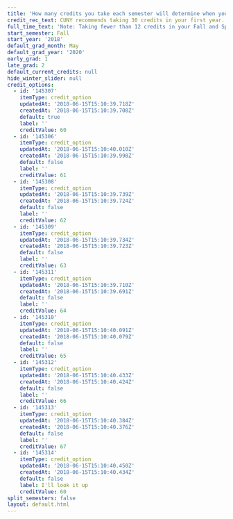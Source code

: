 ```yaml
---
title: 'How many credits you take each semester will determine when you graduate. '
credit_rec_text: CUNY recommends taking 30 credits in your first year.
full_time_text: 'Note: Taking fewer than 12 credits in your Fall and Spring semesters may affect your financial aid eligibility.`'
start_semester: Fall
start_year: '2018'
default_grad_month: May
default_grad_year: '2020'
early_grad: 1
late_grad: 2
default_current_credits: null
hide_winter_slider: null
credit_options:
  - id: '145307'
    itemType: credit_option
    updatedAt: '2018-06-15T15:10:39.718Z'
    createdAt: '2018-06-15T15:10:39.708Z'
    default: true
    label: ''
    creditValue: 60
  - id: '145306'
    itemType: credit_option
    updatedAt: '2018-06-15T15:10:40.010Z'
    createdAt: '2018-06-15T15:10:39.998Z'
    default: false
    label: ''
    creditValue: 61
  - id: '145308'
    itemType: credit_option
    updatedAt: '2018-06-15T15:10:39.739Z'
    createdAt: '2018-06-15T15:10:39.724Z'
    default: false
    label: ''
    creditValue: 62
  - id: '145309'
    itemType: credit_option
    updatedAt: '2018-06-15T15:10:39.734Z'
    createdAt: '2018-06-15T15:10:39.723Z'
    default: false
    label: ''
    creditValue: 63
  - id: '145311'
    itemType: credit_option
    updatedAt: '2018-06-15T15:10:39.710Z'
    createdAt: '2018-06-15T15:10:39.691Z'
    default: false
    label: ''
    creditValue: 64
  - id: '145310'
    itemType: credit_option
    updatedAt: '2018-06-15T15:10:40.091Z'
    createdAt: '2018-06-15T15:10:40.079Z'
    default: false
    label: ''
    creditValue: 65
  - id: '145312'
    itemType: credit_option
    updatedAt: '2018-06-15T15:10:40.433Z'
    createdAt: '2018-06-15T15:10:40.424Z'
    default: false
    label: ''
    creditValue: 66
  - id: '145313'
    itemType: credit_option
    updatedAt: '2018-06-15T15:10:40.384Z'
    createdAt: '2018-06-15T15:10:40.376Z'
    default: false
    label: ''
    creditValue: 67
  - id: '145314'
    itemType: credit_option
    updatedAt: '2018-06-15T15:10:40.450Z'
    createdAt: '2018-06-15T15:10:40.434Z'
    default: false
    label: I'll look it up
    creditValue: 60
split_semesters: false
layout: default.html
---
```


